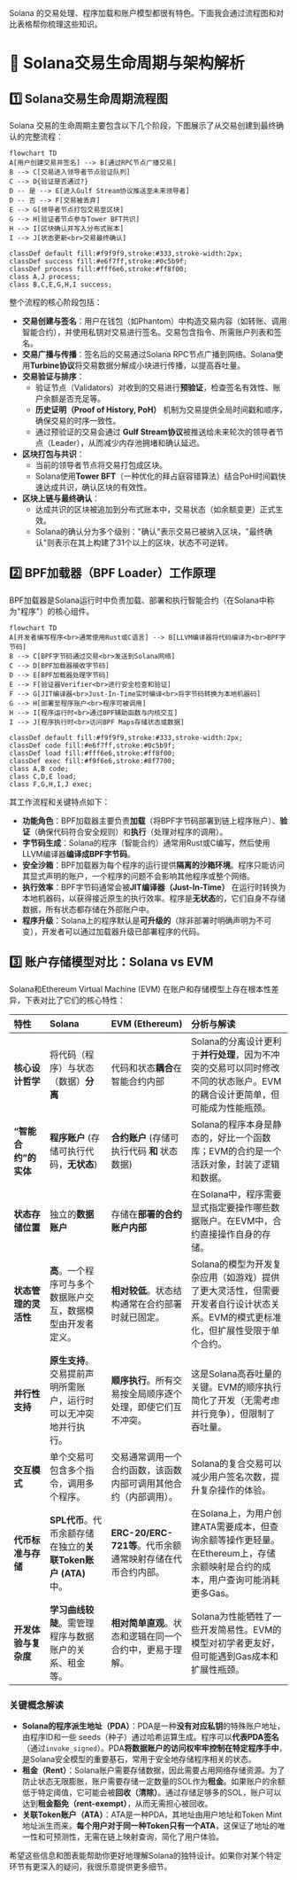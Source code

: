 Solana 的交易处理、程序加载和账户模型都很有特色。下面我会通过流程图和对比表格帮你梳理这些知识。

# 🔄 Solana交易生命周期与架构解析

## 1️⃣ Solana交易生命周期流程图

Solana 交易的生命周期主要包含以下几个阶段，下图展示了从交易创建到最终确认的完整流程：

```mermaid
flowchart TD
A[用户创建交易并签名] --> B[通过RPC节点广播交易]
B --> C[交易进入领导者节点验证队列]
C --> D{验证是否通过?}
D -- 是 --> E[进入Gulf Stream协议推送至未来领导者]
D -- 否 --> F[交易被丢弃]
E --> G[领导者节点打包交易至区块]
G --> H[验证者节点参与Tower BFT共识]
H --> I[区块确认并写入分布式账本]
I --> J[状态更新<br>交易最终确认]

classDef default fill:#f9f9f9,stroke:#333,stroke-width:2px;
classDef success fill:#e6f7ff,stroke:#0c5b9f;
classDef process fill:#fff6e6,stroke:#ff8f00;
class A,J process;
class B,C,E,G,H,I success;
```

整个流程的核心阶段包括：

-   **交易创建与签名**：用户在钱包（如Phantom）中构造交易内容（如转账、调用智能合约），并使用私钥对交易进行签名。交易包含指令、所需账户列表和签名。
-   **交易广播与传播**：签名后的交易通过Solana RPC节点广播到网络。Solana使用**Turbine协议**将交易数据分解成小块进行传播，以提高吞吐量。
-   **交易验证与排序**：
    -   验证节点（Validators）对收到的交易进行**预验证**，检查签名有效性、账户余额是否充足等。
    -   **历史证明（Proof of History, PoH）** 机制为交易提供全局时间戳和顺序，确保交易的时序一致性。
    -   通过预验证的交易会通过 **Gulf Stream协议**被推送给未来轮次的领导者节点（Leader），从而减少内存池拥堵和确认延迟。
-   **区块打包与共识**：
    -   当前的领导者节点将交易打包成区块。
    -   Solana使用**Tower BFT**（一种优化的拜占庭容错算法）结合PoH时间戳快速达成共识，确认区块的有效性。
-   **区块上链与最终确认**：
    -   达成共识的区块被追加到分布式账本中，交易状态（如余额变更）正式生效。
    -   Solana的确认分为多个级别："确认"表示交易已被纳入区块，"最终确认"则表示在其上构建了31个以上的区块，状态不可逆转。

## 2️⃣ BPF加载器（BPF Loader）工作原理

BPF加载器是Solana运行时中负责加载、部署和执行智能合约（在Solana中称为"程序"）的核心组件。

```mermaid
flowchart TD
A[开发者编写程序<br>通常使用Rust或C语言] --> B[LLVM编译器将代码编译为<br>BPF字节码]
B --> C[BPF字节码通过交易<br>发送到Solana网络]
C --> D[BPF加载器接收字节码]
D --> E[BPF加载器处理字节码]
E --> F[验证器Verifier<br>进行安全检查和验证]
F --> G[JIT编译器<br>Just-In-Time实时编译<br>将字节码转换为本地机器码]
G --> H[部署至程序账户<br>程序可被调用]
H --> I[程序运行时<br>通过BPF辅助函数与内核交互]
I --> J[程序执行时<br>访问BPF Maps存储状态或数据]

classDef default fill:#f9f9f9,stroke:#333,stroke-width:2px;
classDef code fill:#e6f7ff,stroke:#0c5b9f;
classDef load fill:#fff6e6,stroke:#ff8f00;
classDef exec fill:#f9f6e6,stroke:#8f7700;
class A,B code;
class C,D,E load;
class F,G,H,I,J exec;
```

其工作流程和关键特点如下：

-   **功能角色**：BPF加载器主要负责**加载**（将BPF字节码部署到链上程序账户）、**验证**（确保代码符合安全规则）和**执行**（处理对程序的调用）。
-   **字节码生成**：Solana的程序（智能合约）通常用Rust或C编写，然后使用LLVM编译器**编译成BPF字节码**。
-   **安全沙箱**：BPF加载器为每个程序的运行提供**隔离的沙箱环境**。程序只能访问其显式声明的账户，一个程序的问题不会影响其他程序或整个网络。
-   **执行效率**：BPF字节码通常会被**JIT编译器（Just-In-Time）** 在运行时转换为本地机器码，以获得接近原生的执行效率。程序是**无状态**的，它们自身不存储数据，所有状态都存储在外部账户中。
-   **程序升级**：Solana上的程序默认是**可升级的**（除非部署时明确声明为不可变），开发者可以通过加载器升级已部署程序的代码。

## 3️⃣ 账户存储模型对比：Solana vs EVM

Solana和Ethereum Virtual Machine (EVM) 在账户和存储模型上存在根本性差异，下表对比了它们的核心特性：

| 特性                     | Solana                                              | EVM (Ethereum)                                                                 | 分析与解读                                                                                                                                                             |
| :----------------------- | :-------------------------------------------------- | :----------------------------------------------------------------------------- | :------------------------------------------------------------------------------------------------------------------------------------------------------------------- |
| **核心设计哲学**         | 将代码（程序）与状态（数据）**分离**             | 代码和状态**耦合**在智能合约内部                                          | Solana的分离设计更利于**并行处理**，因为不冲突的交易可以同时修改不同的状态账户。EVM的耦合设计更简单，但可能成为性能瓶颈。                                                                       |
| **“智能合约”的实体**     | **程序账户** (存储可执行代码，**无状态**)        | **合约账户** (存储可执行代码 **和** 状态数据)                             | Solana的程序本身是静态的，好比一个函数库；EVM的合约是一个活跃对象，封装了逻辑和数据。                                                                                               |
| **状态存储位置**         | 独立的**数据账户**                          | 存储在**部署的合约账户内部**                                            | 在Solana中，程序需要显式指定要操作哪些数据账户。在EVM中，合约直接操作自身的存储。                                                                                                 |
| **状态管理的灵活性**     | **高**。一个程序可与多个数据账户交互，数据模型由开发者定义。         | **相对较低**。状态结构通常在合约部署时就已固定。                                         | Solana的模型为开发复杂应用（如游戏）提供了更大灵活性，但需要开发者自行设计状态关系。EVM的模式更标准化，但扩展性受限于单个合约。                                                                     |
| **并行性支持**           | **原生支持**。交易提前声明所需账户，运行时可以无冲突地并行执行。 | **顺序执行**。所有交易按全局顺序逐个处理，即使它们互不冲突。                     | 这是Solana高吞吐量的关键。EVM的顺序执行简化了开发（无需考虑并行竞争），但限制了吞吐量。                                                                                              |
| **交互模式**             | 单个交易可包含多个指令，调用多个程序。               | 交易通常调用一个合约函数，该函数内部可调用其他合约（内部调用）。                             | Solana的复合交易可以减少用户签名次数，提升复杂操作的体验。                                                                                                                 |
| **代币标准与存储**       | **SPL代币**。代币余额存储在独立的**关联Token账户 (ATA)** 中。 | **ERC-20/ERC-721等**。代币余额通常映射存储在代币合约内部。                    | 在Solana上，为用户创建ATA需要成本，但查询余额等操作更轻量。在Ethereum上，存储余额映射是合约的成本，用户查询可能消耗更多Gas。                                                                           |
| **开发体验与复杂度**     | **学习曲线较陡**。需管理程序与数据账户的关系、租金等。     | **相对简单直观**。状态和逻辑在同一个合约中，更易于理解。                         | Solana为性能牺牲了一些开发简易性。EVM的模型对初学者更友好，但可能遇到Gas成本和扩展性瓶颈。                                                                                            |

### 关键概念解读

-   **Solana的程序派生地址（PDA）**：PDA是一种**没有对应私钥**的特殊账户地址，由程序ID和一些 seeds（种子）通过哈希运算生成。程序可以**代表PDA签名**（通过`invoke_signed`）。PDA**将数据账户的访问权牢牢控制在特定程序手中**，是Solana安全模型的重要基石，常用于安全地存储程序相关的状态。
-   **租金（Rent）**：Solana账户需要存储数据，因此需要占用网络存储资源。为了防止状态无限膨胀，账户需要存储一定数量的SOL作为**租金**。如果账户的余额低于特定阈值，它可能会被**回收（清除）**。通过存储足够多的SOL，账户可以达到**租金豁免（rent-exempt）**，从而无需担心被回收。
-   **关联Token账户（ATA）**：ATA是一种PDA，其地址由用户地址和Token Mint地址派生而来。**每个用户对于同一种Token只有一个ATA**，这保证了地址的唯一性和可预测性，无需在链上映射查询，简化了用户体验。

希望这些信息和图表能帮助你更好地理解Solana的独特设计。如果你对某个特定环节有更深入的疑问，我很乐意提供更多细节。
